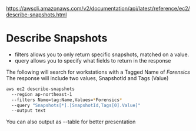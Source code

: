 
https://awscli.amazonaws.com/v2/documentation/api/latest/reference/ec2/describe-snapshots.html

# Describe Snapshots
* filters allows you to only return specific snapshots, matched on a value.
* query allows you to specify what fields to return in the response

The following will search for workstations with a Tagged Name of *Forensics*
The response will include two values, SnapshotId and Tags (Value)

```bash
aws ec2 describe-snapshots
  --region ap-northeast-1
  --filters Name=tag:Name,Values=*Forensics*
  --query "Snapshots[*].[SnapshotId,Tags[0].Value]"
  --output text
```

You can also output as --table for better presentation





